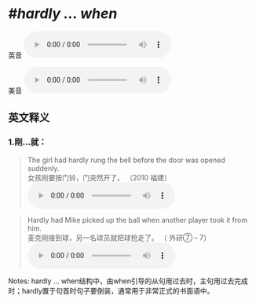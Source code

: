 # ***\#hardly … when*** 
英音
<audio src="./media/hardly … when1_AAC.aac" controls="controls"></audio>

美音
<audio src="./media/hardly when2_AAC.aac" controls="controls"></audio>



  

英文释义
---
### 1.**刚…就：**  

 > The girl had hardly rung the bell before the door was opened suddenly.  
 > 女孩刚要按门铃，门突然开了。  （2010 福建）  
<audio src="./media/hardly-517_AAC.aac" controls="controls"></audio>

 > Hardly had Mike picked up the ball when another player took it from him.   
 > 麦克刚接到球，另一名球员就把球抢走了。  （ 外研⑦ – 7）  
<audio src="./media/hardly-5.aac" controls="controls"></audio>

Notes: hardly ... when结构中，由when引导的从句用过去时，主句用过去完成时；hardly置于句首时句子要倒装，通常用于非常正式的书面语中。  

